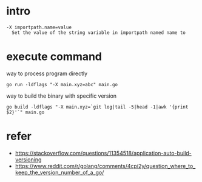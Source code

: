 # intro
```
-X importpath.name=value
  Set the value of the string variable in importpath named name to
```

# execute command
way to process program directly
```
go run -ldflags "-X main.xyz=abc" main.go
```

way to build the binary with specific version
```
go build -ldflags "-X main.xyz=`git log|tail -5|head -1|awk '{print $2}'`" main.go
```

# refer
- https://stackoverflow.com/questions/11354518/application-auto-build-versioning
- https://www.reddit.com/r/golang/comments/4cpi2y/question_where_to_keep_the_version_number_of_a_go/
